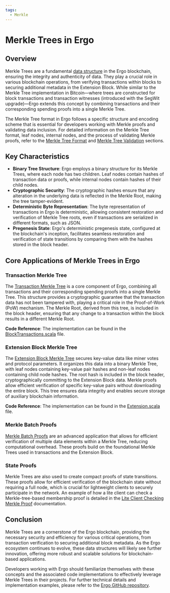 ```yaml
---
tags:
  - Merkle
---
```


# Merkle Trees in Ergo

## Overview

Merkle Trees are a fundamental [data structure](data-structures.md) in the Ergo blockchain, ensuring the integrity and authenticity of data. They play a crucial role in various blockchain operations, from verifying transactions within blocks to securing additional metadata in the Extension Block. While similar to the Merkle Tree implementation in Bitcoin—where trees are constructed for block transactions and transaction witnesses (introduced with the SegWit upgrade)—Ergo extends this concept by combining transactions and their corresponding spending proofs into a single Merkle Tree.

The Merkle Tree format in Ergo follows a specific structure and encoding scheme that is essential for developers working with Merkle proofs and validating data inclusion. For detailed information on the Merkle Tree format, leaf nodes, internal nodes, and the process of validating Merkle proofs, refer to the [Merkle Tree Format](merkle-format.md) and [Merkle Tree Validation](merkle-validation.md) sections.

## Key Characteristics

- **Binary Tree Structure**: Ergo employs a binary structure for its Merkle Trees, where each node has two children. Leaf nodes contain hashes of transaction data or proofs, while internal nodes contain hashes of their child nodes.
- **Cryptographic Security**: The cryptographic hashes ensure that any alteration in the underlying data is reflected in the Merkle Root, making the tree tamper-evident.
- **Deterministic Byte Representation**: The byte representation of transactions in Ergo is deterministic, allowing consistent restoration and verification of Merkle Tree roots, even if transactions are serialized in different formats, such as JSON.
- **Pregenesis State**: Ergo's deterministic pregenesis state, configured at the blockchain's inception, facilitates seamless restoration and verification of state transitions by comparing them with the hashes stored in the block header.

## Core Applications of Merkle Trees in Ergo

### Transaction Merkle Tree

The [Transaction Merkle Tree](tx-merkle.md) is a core component of Ergo, combining all transactions and their corresponding spending proofs into a single Merkle Tree. This structure provides a cryptographic guarantee that the transaction data has not been tampered with, playing a critical role in the Proof-of-Work (PoW) mechanism. The Merkle Root, derived from this tree, is included in the block header, ensuring that any change to a transaction within the block results in a different Merkle Root.

**Code Reference**: The implementation can be found in the [BlockTransactions.scala](https://github.com/ergoplatform/ergo/blob/master/ergo-core/src/main/scala/org/ergoplatform/modifiers/history/BlockTransactions.scala) file.

### Extension Block Merkle Tree

The [Extension Block Merkle Tree](merkle-extension.md) secures key-value data like miner votes and protocol parameters. It organizes this data into a binary Merkle Tree, with leaf nodes containing key-value pair hashes and non-leaf nodes containing child node hashes. The root hash is included in the block header, cryptographically committing to the Extension Block data. Merkle proofs allow efficient verification of specific key-value pairs without downloading the entire block. This tree ensures data integrity and enables secure storage of auxiliary blockchain information.

**Code Reference**: The implementation can be found in the [Extension.scala](https://github.com/ergoplatform/ergo/blob/master/ergo-core/src/main/scala/org/ergoplatform/modifiers/history/extension/Extension.scala) file.

### Merkle Batch Proofs

[Merkle Batch Proofs](merkle-batch-proof.md) are an advanced application that allows for efficient verification of multiple data elements within a Merkle Tree, reducing computational overhead. These proofs build on the foundational Merkle Trees used in transactions and the Extension Block.

### State Proofs

Merkle Trees are also used to create compact proofs of state transitions. These proofs allow for efficient verification of the blockchain state without requiring a full node, which is crucial for lightweight clients to securely participate in the network. An example of how a lite client can check a Merkle-tree-based membership proof is detailed in the [Lite Client Checking Merkle Proof](merkle-light-proof.md) documentation.

## Conclusion

Merkle Trees are a cornerstone of the Ergo blockchain, providing the necessary security and efficiency for various critical operations, from transaction verification to securing additional block metadata. As the Ergo ecosystem continues to evolve, these data structures will likely see further innovation, offering more robust and scalable solutions for blockchain-based applications.

Developers working with Ergo should familiarize themselves with these concepts and the associated code implementations to effectively leverage Merkle Trees in their projects. For further technical details and implementation examples, please refer to the [Ergo GitHub repository](https://github.com/ergoplatform/ergo).
